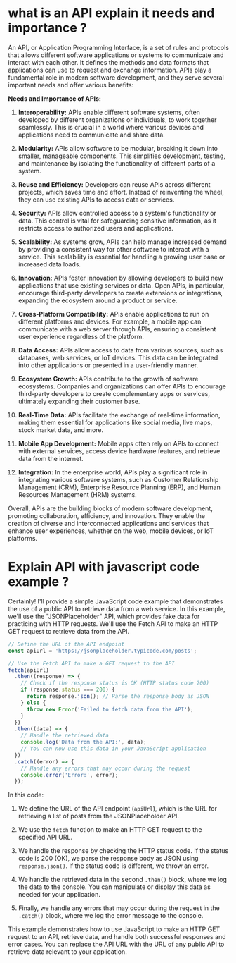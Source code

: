 # what is an API explain it needs and importance ?

An API, or Application Programming Interface, is a set of rules and protocols that allows different software applications or systems to communicate and interact with each other. It defines the methods and data formats that applications can use to request and exchange information. APIs play a fundamental role in modern software development, and they serve several important needs and offer various benefits:

**Needs and Importance of APIs:**

1. **Interoperability:** APIs enable different software systems, often developed by different organizations or individuals, to work together seamlessly. This is crucial in a world where various devices and applications need to communicate and share data.

2. **Modularity:** APIs allow software to be modular, breaking it down into smaller, manageable components. This simplifies development, testing, and maintenance by isolating the functionality of different parts of a system.

3. **Reuse and Efficiency:** Developers can reuse APIs across different projects, which saves time and effort. Instead of reinventing the wheel, they can use existing APIs to access data or services.

4. **Security:** APIs allow controlled access to a system's functionality or data. This control is vital for safeguarding sensitive information, as it restricts access to authorized users and applications.

5. **Scalability:** As systems grow, APIs can help manage increased demand by providing a consistent way for other software to interact with a service. This scalability is essential for handling a growing user base or increased data loads.

6. **Innovation:** APIs foster innovation by allowing developers to build new applications that use existing services or data. Open APIs, in particular, encourage third-party developers to create extensions or integrations, expanding the ecosystem around a product or service.

7. **Cross-Platform Compatibility:** APIs enable applications to run on different platforms and devices. For example, a mobile app can communicate with a web server through APIs, ensuring a consistent user experience regardless of the platform.

8. **Data Access:** APIs allow access to data from various sources, such as databases, web services, or IoT devices. This data can be integrated into other applications or presented in a user-friendly manner.

9. **Ecosystem Growth:** APIs contribute to the growth of software ecosystems. Companies and organizations can offer APIs to encourage third-party developers to create complementary apps or services, ultimately expanding their customer base.

10. **Real-Time Data:** APIs facilitate the exchange of real-time information, making them essential for applications like social media, live maps, stock market data, and more.

11. **Mobile App Development:** Mobile apps often rely on APIs to connect with external services, access device hardware features, and retrieve data from the internet.

12. **Integration:** In the enterprise world, APIs play a significant role in integrating various software systems, such as Customer Relationship Management (CRM), Enterprise Resource Planning (ERP), and Human Resources Management (HRM) systems.

Overall, APIs are the building blocks of modern software development, promoting collaboration, efficiency, and innovation. They enable the creation of diverse and interconnected applications and services that enhance user experiences, whether on the web, mobile devices, or IoT platforms.


# Explain API with javascript code example ?

Certainly! I'll provide a simple JavaScript code example that demonstrates the use of a public API to retrieve data from a web service. In this example, we'll use the "JSONPlaceholder" API, which provides fake data for practicing with HTTP requests. We'll use the Fetch API to make an HTTP GET request to retrieve data from the API.

```javascript
// Define the URL of the API endpoint
const apiUrl = 'https://jsonplaceholder.typicode.com/posts';

// Use the Fetch API to make a GET request to the API
fetch(apiUrl)
  .then((response) => {
    // Check if the response status is OK (HTTP status code 200)
    if (response.status === 200) {
      return response.json(); // Parse the response body as JSON
    } else {
      throw new Error('Failed to fetch data from the API');
    }
  })
  .then((data) => {
    // Handle the retrieved data
    console.log('Data from the API:', data);
    // You can now use this data in your JavaScript application
  })
  .catch((error) => {
    // Handle any errors that may occur during the request
    console.error('Error:', error);
  });
```

In this code:

1. We define the URL of the API endpoint (`apiUrl`), which is the URL for retrieving a list of posts from the JSONPlaceholder API.

2. We use the `fetch` function to make an HTTP GET request to the specified API URL.

3. We handle the response by checking the HTTP status code. If the status code is 200 (OK), we parse the response body as JSON using `response.json()`. If the status code is different, we throw an error.

4. We handle the retrieved data in the second `.then()` block, where we log the data to the console. You can manipulate or display this data as needed for your application.

5. Finally, we handle any errors that may occur during the request in the `.catch()` block, where we log the error message to the console.

This example demonstrates how to use JavaScript to make an HTTP GET request to an API, retrieve data, and handle both successful responses and error cases. You can replace the API URL with the URL of any public API to retrieve data relevant to your application.